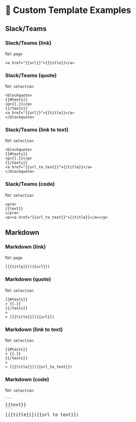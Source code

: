 # 📝 Custom Template Examples

## Slack/Teams

### Slack/Teams (link)

for: `page`

```
<a href="{{url}}">{{title}}</a>
```

### Slack/Teams (quote)

for: `selection`

```
<blockquote>
{{#texts}}
<p>{{.}}</p>
{{/texts}}
<a href="{{url}}">{{title}}</a>
</blockquote>
```

### Slack/Teams (link to text)

for: `selection`

```
<blockquote>
{{#texts}}
<p>{{.}}</p>
{{/texts}}
<a href="{{url_to_text}}">{{title}}</a>
</blockquote>
```

### Slack/Teams (code)

for: `selection`

```
<pre>
{{text}}
</pre>
<p><a href="{{url_to_text}}">{{title}}</a></p>
```

## Markdown

### Markdown (link)

for: `page`

```
[{{title}}]({{url}})
```

### Markdown (quote)

for: `selection`

```
{{#texts}}
> {{.}}
{{/texts}}
>
> [{{title}}]({{url}})
```

### Markdown (link to text)

for: `selection`

```
{{#texts}}
> {{.}}
{{/texts}}
>
> [{{title}}]({{url_to_text}})
```

### Markdown (code)

for: `selection`

<pre>
```
{{text}}
```
[{{title}}]({{url_to_text}})
</pre>
